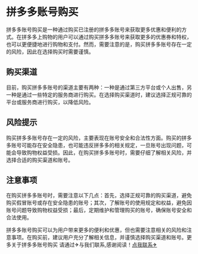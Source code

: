 # 拼多多账号购买

拼多多账号购买是一种通过购买已注册的拼多多账号来获取更多优惠和便利的方式。在拼多多上购物的用户可以通过购买拼多多账号来获取更多的优惠券和特权，也可以更便捷地进行购物和支付。然而，需要注意的是，购买拼多多账号存在一定的风险，因此在选择购买时需要谨慎。

## 购买渠道

目前，购买拼多多账号的渠道主要有两种：一种是通过第三方平台或个人出售，另一种是通过一些特定的服务商进行购买。在选择购买渠道时，建议选择正规可靠的平台或服务商进行购买，以降低风险。

## 风险提示

购买拼多多账号存在一定的风险，主要表现在账号安全和合法性方面。购买的拼多多账号可能存在安全隐患，也可能违反拼多多的相关规定，一旦账号出现问题，可能会导致购物权益受损。因此，在购买拼多多账号时，需要仔细了解相关风险，并选择合适的购买渠道和账号。

## 注意事项

在购买拼多多账号时，需要注意以下几点：首先，选择正规可靠的购买渠道，避免购买假冒账号或存在安全隐患的账号；其次，了解账号的使用规定和权益，避免因账号问题导致购物权益受损；最后，定期维护和管理购买的账号，确保账号安全和合法使用。

拼多多账号购买可以为用户带来更多的便利和优惠，但也需要注意相关的风险和注意事项。在购买前，建议用户充分了解相关信息，并谨慎选择购买渠道和账号。更多关于拼多多账号购买 请通过✈与我们联系,感谢阅读！[点我联系✈](https://my.G208.com)